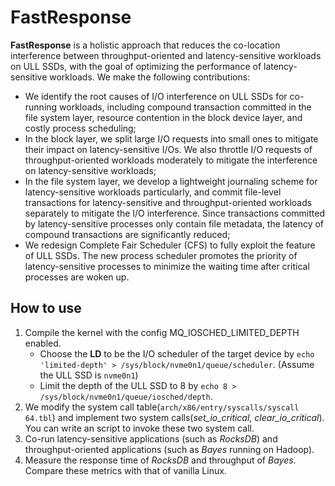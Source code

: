 # FastResponse

**FastResponse** is a holistic approach that reduces the co-location interference between throughput-oriented and latency-sensitive workloads on ULL SSDs, with the goal of optimizing the performance of latency-sensitive workloads.
We make the following contributions:
+ We identify the root causes of I/O interference on ULL SSDs for co-running workloads, including compound transaction committed in the file system layer, resource contention in the block device layer, and costly  process scheduling;
+ In the block layer, we split large I/O requests into small ones to mitigate their impact on latency-sensitive I/Os. We also throttle I/O requests of throughput-oriented workloads moderately to mitigate the interference on latency-sensitive workloads;
+ In the file system layer, we develop a lightweight journaling scheme for latency-sensitive workloads particularly, and commit file-level transactions for latency-sensitive and throughput-oriented workloads separately to mitigate the I/O interference. Since transactions committed by latency-sensitive processes only contain file metadata, the latency of compound transactions are significantly reduced;
+ We redesign Complete Fair Scheduler (CFS) to fully exploit the feature of ULL SSDs. The new process scheduler promotes the priority of latency-sensitive processes to minimize the waiting time after critical processes are woken up.

## How to use
1. Compile the kernel with the config MQ_IOSCHED_LIMITED_DEPTH enabled.
   + Choose the **LD** to be the I/O scheduler of the target device by `echo 'limited-depth' > /sys/block/nvme0n1/queue/scheduler`. (Assume the ULL SSD is `nvme0n1`)
   + Limit the depth of the ULL SSD to 8 by `echo 8 > /sys/block/nvme0n1/queue/iosched/depth`.
2. We modify the system call table(`arch/x86/entry/syscalls/syscall 64.tbl`) and implement two system calls(*set_io_critical*, *clear_io_critical*). You can write an script to invoke these two system call.
3. Co-run latency-sensitive applications (such as *RocksDB*) and throughput-oriented applications (such as *Bayes* running on Hadoop). 
4. Measure the response time of *RocksDB* and  throughput of *Bayes*. Compare these metrics with that of vanilla Linux.

